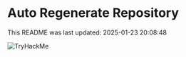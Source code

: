 # Auto Regenerate Repository

This README was last updated: 2025-01-23 20:08:48

 ![TryHackMe](https://tryhackme.com/badge/533634)